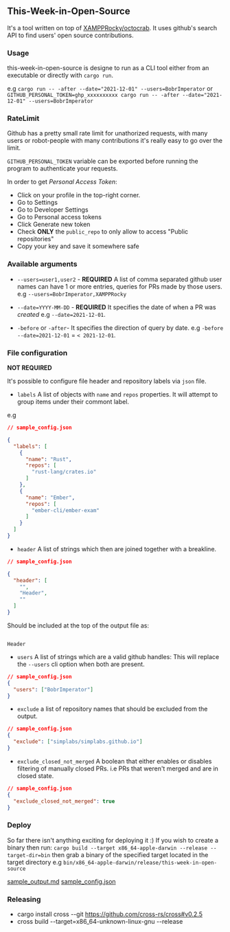 ## This-Week-in-Open-Source
It's a tool written on top of [XAMPPRocky/octocrab](https://github.com/XAMPPRocky/octocrab/tree/master/src).
It uses github's search API to find users' open source contributions.

### Usage

this-week-in-open-source is designe to run as a CLI tool either from an executable or directly with `cargo run`.

e.g `cargo run -- -after --date="2021-12-01" --users=BobrImperator` or
`GITHUB_PERSONAL_TOKEN=ghp_xxxxxxxxxx cargo run -- -after --date="2021-12-01" --users=BobrImperator`

### RateLimit
Github has a pretty small rate limit for unathorized requests, with many users or robot-people with many contributions it's really easy to go over the limit.

`GITHUB_PERSONAL_TOKEN` variable can be exported before running the program to authenticate your requests.

In order to get *Personal Access Token*:
- Click on your profile in the top-right corner.
- Go to Settings
- Go to Developer Settings
- Go to Personal access tokens
- Click Generate new token
- Check **ONLY** the `public_repo` to only allow to access "Public repositories"
- Copy your key and save it somewhere safe

### Available arguments

- `--users=user1,user2` - **REQUIRED** A list of comma separated github user names can have 1 or more entries, queries for PRs made by those users.
e.g `--users=BobrImperator,XAMPPRocky`

- `--date=YYYY-MM-DD` - **REQUIRED** It specifies the date of when a PR was *created*
e.g `--date=2021-12-01`.

- `-before` or `-after`- It specifies the direction of query by date.
e.g `-before --date=2021-12-01` = `< 2021-12-01`.

### File configuration
**NOT REQUIRED**

It's possible to configure file header and repository labels via `json` file.

- `labels` A list of objects with `name` and `repos` properties.
It will attempt to group items under their commont label.

e.g 
```json
// sample_config.json

{
  "labels": [
    {
      "name": "Rust",
      "repos": [
        "rust-lang/crates.io"
      ]
    },
    {
      "name": "Ember",
      "repos": [
        "ember-cli/ember-exam"
      ]
    }
  ]
}
```

- `header` A list of strings which then are joined together with a breakline.
```json
// sample_config.json

{
  "header": [
    "",
    "Header",
    ""
  ]
}
```
Should be included at the top of the output file as:
```

Header

```

- `users` A list of strings which are a valid github handles:
This will replace the `--users` cli option when both are present.

```json
// sample_config.json
{
  "users": ["BobrImperator"]
}

```

- `exclude` a list of repository names that should be excluded from the output.

```json
// sample_config.json
{
  "exclude": ["simplabs/simplabs.github.io"]
}

```

- `exclude_closed_not_merged` A boolean that either enables or disables filtering of manually closed PRs.
i.e PRs that weren't merged and are in closed state.

```json
// sample_config.json
{
  "exclude_closed_not_merged": true
}
```

### Deploy
So far there isn't anything exciting for deploying it :)
If you wish to create a binary then run: `cargo build --target x86_64-apple-darwin --release --target-dir=bin`
then grab a binary of the specified target located in the target directory e.g `bin/x86_64-apple-darwin/release/this-week-in-open-source`

[sample_output.md](2021-12-01.md)
[sample_config.json](sample_config.json)

### Releasing
- cargo install cross --git https://github.com/cross-rs/cross#v0.2.5
- cross build --target=x86_64-unknown-linux-gnu --release
